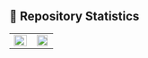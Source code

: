 ## 🔢 Repository Statistics  

<table align="center">
 <tr> 
  <td> <!-- top languages -->
   <img src="https://github-readme-stats.vercel.app/api/top-langs/?username=jffrydsr&hide_border=true&layout=compact" style="width: 100%" align="left" />
  </td>

  <td> <!-- github stats -->
   <img src="https://github-readme-stats.vercel.app/api?username=jffrydsr&show_icons=true&count_private=true&hide_border=true" align="right" style="width: 90%" />
  </td>
 </tr>
<table>
